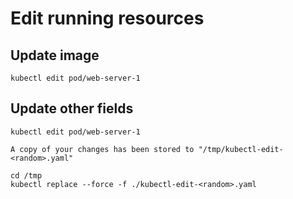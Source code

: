 # Edit running resources

## Update image

```shell
kubectl edit pod/web-server-1
```

## Update other fields

```shell
kubectl edit pod/web-server-1
```

`A copy of your changes has been stored to "/tmp/kubectl-edit-<random>.yaml"`

```shell
cd /tmp
kubectl replace --force -f ./kubectl-edit-<random>.yaml
```
